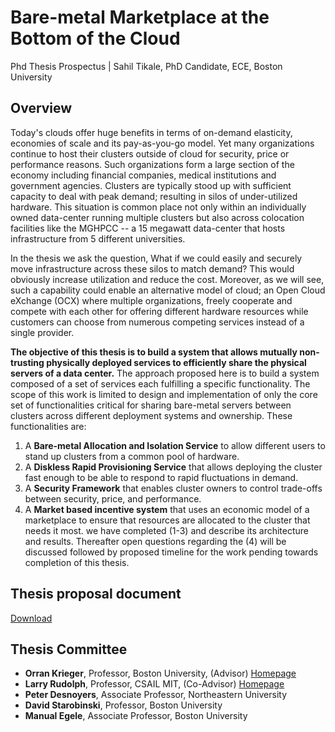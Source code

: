 # Bare-metal Marketplace at the Bottom of the Cloud
Phd Thesis Prospectus | Sahil Tikale, PhD Candidate, ECE, Boston University

## Overview

Today's clouds offer huge benefits in terms of on-demand elasticity, 
economies of scale and its pay-as-you-go model. Yet many organizations 
continue to host their clusters outside of cloud for security, 
price or performance reasons. Such organizations form a large section of 
the economy including financial companies, medical institutions 
and government agencies. Clusters are typically stood up with sufficient 
capacity to deal with peak demand; resulting in silos of under-utilized
hardware. This situation is common place not only within an individually 
owned data-center running multiple clusters but also across colocation 
facilities like the MGHPCC -- a 15 megawatt data-center that hosts 
infrastructure from 5 different universities. 

In the thesis we ask the question, What if we could easily and securely 
move infrastructure across these silos to match demand?
This would obviously increase utilization and reduce the cost. 
Moreover, as we will see, such a capability could enable an alternative 
model of cloud; an Open Cloud eXchange (OCX) where multiple 
organizations, freely cooperate and compete with each other for 
offering different hardware resources while customers can choose 
from numerous competing services instead of a single provider.

**The objective of this thesis is to build a system that allows mutually
non-trusting physically deployed services to efficiently share the physical
servers of a data center.** The approach proposed here is to build a 
system composed of a set of services each fulfilling a specific 
functionality. The scope of this work is limited to design and implementation of only the core set of functionalities critical
for sharing bare-metal servers between clusters across different deployment systems
and ownership. These functionalities are: 
1. A **Bare-metal Allocation and Isolation Service** to allow
different users to stand up clusters from a common pool of hardware. 
2. A **Diskless Rapid Provisioning Service** that allows deploying the 
cluster fast enough to be able to respond to rapid fluctuations in demand. 
3. A **Security Framework** that enables cluster owners to control trade-offs 
between security, price, and performance. 
4. A **Market based incentive system** that uses an economic model of 
a marketplace to ensure that resources are allocated to the cluster that 
needs it most. we have completed (1-3) and describe its architecture 
and results. Thereafter open questions regarding the (4) will be 
discussed followed by proposed timeline for the work pending towards 
completion of this thesis.

## Thesis proposal document
[Download](https://sahiltikale.github.io/Sahil_PHDproposal_V4.0.pdf)<br>

## Thesis Committee

* **Orran Krieger**, Professor, Boston University, (Advisor) [Homepage](https://www.bu.edu/eng/profile/orran-krieger/)
* **Larry Rudolph**, Professor, CSAIL MIT, (Co-Advisor) [Homepage](https://people.csail.mit.edu/rudolph/)
* **Peter Desnoyers**, Associate Professor, Northeastern University
* **David Starobinski**, Professor, Boston University
* **Manual Egele**,  Associate Professor, Boston University
